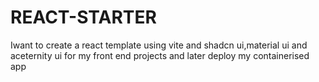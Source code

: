# REACT-STARTER
Iwant to create a react template using vite and shadcn ui,material ui and aceternity ui for my front end projects and later deploy my containerised app 
